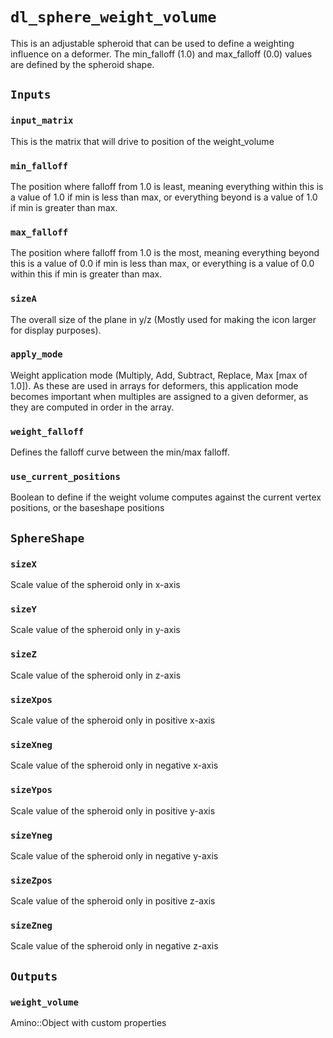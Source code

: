 # `dl_sphere_weight_volume`

This is an adjustable spheroid that can be used to define a weighting influence on a deformer.  The min_falloff (1.0) and max_falloff (0.0) values are defined by the spheroid shape. 

## `Inputs`

### `input_matrix`

This is the matrix that will drive to position of the weight_volume

### `min_falloff`

The position where falloff from 1.0 is least, meaning everything within this is a value of 1.0 if min is less than max, or everything beyond is a value of 1.0 if min is greater than max.

### `max_falloff`

The position where falloff from 1.0 is the most, meaning everything beyond this is a value of 0.0 if min is less than max, or everything is a value of 0.0 within this if min is greater than max. 

### `sizeA`

The overall size of the plane in y/z (Mostly used for making the icon larger for display purposes).

### `apply_mode`

Weight application mode (Multiply, Add, Subtract, Replace, Max [max of 1.0]).  As these are used in arrays for deformers, this application mode becomes important when multiples are assigned to a given deformer, as they are computed in order in the array. 

### `weight_falloff`

Defines the falloff curve between the min/max falloff.

### `use_current_positions`

Boolean to define if the weight volume computes against the current vertex positions, or the baseshape positions

## `SphereShape`

### `sizeX`

Scale value of the spheroid only in x-axis

### `sizeY`

Scale value of the spheroid only in y-axis

### `sizeZ`

Scale value of the spheroid only in z-axis

### `sizeXpos`

Scale value of the spheroid only in positive x-axis

### `sizeXneg`

Scale value of the spheroid only in negative x-axis

### `sizeYpos`

Scale value of the spheroid only in positive y-axis

### `sizeYneg`

Scale value of the spheroid only in negative y-axis

### `sizeZpos`

Scale value of the spheroid only in positive z-axis

### `sizeZneg`

Scale value of the spheroid only in negative z-axis

## `Outputs`

### `weight_volume`

Amino::Object with custom properties